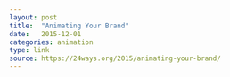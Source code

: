 ```yaml
---
layout: post
title:  "Animating Your Brand"
date:   2015-12-01
categories: animation
type: link
source: https://24ways.org/2015/animating-your-brand/
---
```


